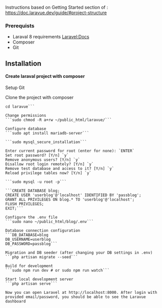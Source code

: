 Instructions based on Getting Started section of : https://doc.laravue.dev/guide/#project-structure


### Prerequists

- Laraval 8 requirements [Laravel:Docs](https://laravel.com/docs/8.x/installation)
- Composer
- Git

## Installation

#### Create laraval project with composer

Setup Git

Clone the project with composer
```composer create-project tuandm/laravue
cd laravue```

Change permissions
```sudo chmod -R a+rw ~/public_html/laravue/```

Configure database
```sudo apt install mariadb-server```

```sudo mysql_secure_installation```

Enter current password for root (enter for none): `ENTER`
Set root password? [Y/n] `y`
Remove anonymous users? [Y/n] `y`
Disallow root login remotely? [Y/n] `y`
Remove test database and access to it? [Y/n] `y`
Reload privilege tables now? [Y/n] `y`

```sudo mysql -u root -p```

```CREATE DATABASE blog;
CREATE USER 'userblog'@'localhost' IDENTIFIED BY 'passblog';
GRANT ALL PRIVILEGES ON blog.* TO 'userblog'@'localhost';
FLUSH PRIVILEGES;
EXIT;```

Configure the .env file
```sudo nano ~/public_html/blog/.env```

Database connection configuration
```DB_DATABASE=blog
DB_USERNAME=userblog
DB_PASSWORD=passblog```

Migration and DB seeder (after changing your DB settings in .env)
```php artisan migrate --seed```

Build for development
```sudo npm run dev # or sudo npm run watch```

Start local development server
```php artisan serve```

Now you can open Laravel at http://localhost:8000. After login with provided email/password, you should be able to see the Laravue dashboard